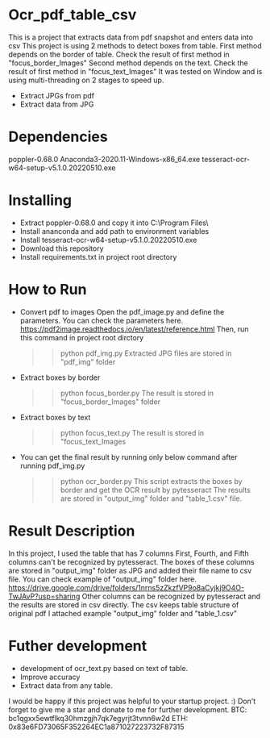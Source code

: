 # Ocr_pdf_table_csv
This is a project that extracts data from pdf snapshot and enters data into csv
This project is using 2 methods to detect boxes from table.
First method depends on the border of table.
Check the result of first method in "focus_border_Images"
Second method depends on the text.
Check the result of first method in "focus_text_Images"
It was tested on Window and is using multi-threading on 2 stages to speed up.
  - Extract JPGs from pdf
  - Extract data from JPG

# Dependencies
poppler-0.68.0
Anaconda3-2020.11-Windows-x86_64.exe
tesseract-ocr-w64-setup-v5.1.0.20220510.exe

# Installing
- Extract poppler-0.68.0 and copy it into C:\Program Files\
- Install ananconda and add path to environment variables
- Install tesseract-ocr-w64-setup-v5.1.0.20220510.exe
- Download this repository
- Install requirements.txt in project root directory

# How to Run
- Convert pdf to images
  Open the pdf_image.py and define the parameters.
  You can check the parameters here.
  https://pdf2image.readthedocs.io/en/latest/reference.html
  Then, run this command in project root dirctory
  >>python pdf_img.py
  Extracted JPG files are stored in "pdf_img" folder

- Extract boxes by border
  >>python focus_border.py
  The result is stored in "focus_border_Images" folder

- Extract boxes by text
  >>python focus_text.py
  The result is stored in "focus_text_Images

* You can get the final result by running only below command after running pdf_img.py
  >>python ocr_border.py
  This script extracts the boxes by border and get the OCR result by pytesseract
  The results are stored in "output_img" folder and "table_1.csv" file.

# Result Description
  In this project, I used the table that has 7 columns
  First, Fourth, and Fifth columns can't be recognized by pytesseract.
  The boxes of these columns are stored in "output_img" folder as JPG and added their file name to csv file.
  You can check example of "output_img" folder here.
  https://drive.google.com/drive/folders/1nrns5zZkzfVP9o8aCyjkj9O4O-TwJAvP?usp=sharing
  Other columns can be recognized by pytesseract and the results are stored in csv directly.
  The csv keeps table structure of original pdf
  I attached example "output_img" folder and "table_1.csv"

# Futher development
  - development of ocr_text.py based on text of table.
  - Improve accuracy
  - Extract data from any table.

I would be happy if this project was helpful to your startup project. :)
Don't forget to give me a star and donate to me for further development.
BTC: bc1qgxx5ewtflkq30hmzgjh7qk7egyrjt3tvnn6w2d
ETH: 0x83e6FD73065F352264EC1a871027223732F87315
  
